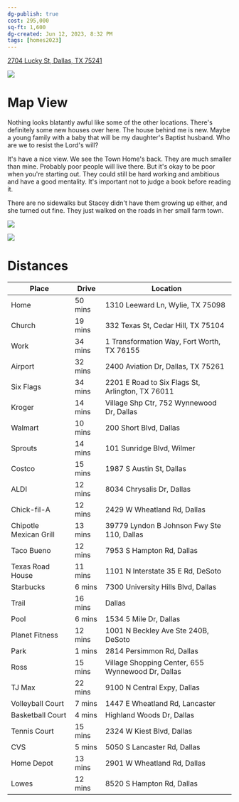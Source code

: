 ```yaml
---
dg-publish: true
cost: 295,000
sq-ft: 1,600
dg-created: Jun 12, 2023, 8:32 PM
tags: [homes2023]
---
```


[2704 Lucky St, Dallas, TX 75241](https://www.homes.com/property/2704-lucky-st-dallas-tx/9z0lf5kezx8cx/)

![](https://images.homes.com/listings/116/1795371423-827467551-original.jpg)

# Map View

Nothing looks blatantly awful like some of the other locations. There's definitely some new houses over here. The house behind me is new. Maybe a young family with a baby that will be my daughter's Baptist husband. Who are we to resist the Lord's will?

It's have a nice view. We see the Town Home's back. They are much smaller than mine. Probably poor people will live there. But it's okay to be poor when you're starting out. They could still be hard working and ambitious and have a good mentality. It's important not to judge a book before reading it.

There are no sidewalks but Stacey didn't have them growing up either, and she turned out fine. They just walked on the roads in her small farm town.

![](https://i.imgur.com/8xfoqgg.png)

![](https://i.imgur.com/gPG45kx.png)

# Distances

| Place                  | Drive   | Location                                          |
|------------------------|---------|---------------------------------------------------|
| Home                   | 50 mins | 1310 Leeward Ln, Wylie, TX 75098                  |
| Church                 | 19 mins | 332 Texas St, Cedar Hill, TX 75104                |
| Work                   | 34 mins | 1 Transformation Way, Fort Worth, TX 76155        |
| Airport                | 32 mins | 2400 Aviation Dr, Dallas, TX 75261                |
| Six Flags              | 34 mins | 2201 E Road to Six Flags St, Arlington, TX 76011  |
| Kroger                 | 14 mins | Village Shp Ctr, 752 Wynnewood Dr, Dallas         |
| Walmart                | 10 mins | 200 Short Blvd, Dallas                            |
| Sprouts                | 14 mins | 101 Sunridge Blvd, Wilmer                         |
| Costco                 | 15 mins | 1987 S Austin St, Dallas                          |
| ALDI                   | 12 mins | 8034 Chrysalis Dr, Dallas                         |
| Chick-fil-A            | 12 mins | 2429 W Wheatland Rd, Dallas                       |
| Chipotle Mexican Grill | 13 mins | 39779 Lyndon B Johnson Fwy Ste 110, Dallas        |
| Taco Bueno             | 12 mins | 7953 S Hampton Rd, Dallas                         |
| Texas Road House       | 11 mins | 1101 N Interstate 35 E Rd, DeSoto                 |
| Starbucks              | 6 mins  | 7300 University Hills Blvd, Dallas                |
| Trail                  | 16 mins | Dallas                                            |
| Pool                   | 6 mins  | 1534 5 Mile Dr, Dallas                            |
| Planet Fitness         | 12 mins | 1001 N Beckley Ave Ste 240B, DeSoto               |
| Park                   | 1 mins  | 2814 Persimmon Rd, Dallas                         |
| Ross                   | 15 mins | Village Shopping Center, 655 Wynnewood Dr, Dallas |
| TJ Max                 | 22 mins | 9100 N Central Expy, Dallas                       |
| Volleyball Court       | 7 mins  | 1447 E Wheatland Rd, Lancaster                    |
| Basketball Court       | 4 mins  | Highland Woods Dr, Dallas                         |
| Tennis Court           | 15 mins | 2324 W Kiest Blvd, Dallas                         |
| CVS                    | 5 mins  | 5050 S Lancaster Rd, Dallas                       |
| Home Depot             | 13 mins | 2901 W Wheatland Rd, Dallas                       |
| Lowes                  | 12 mins | 8520 S Hampton Rd, Dallas                         |
